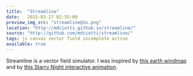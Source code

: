 ```yaml
---
title:  "Streamline"
date:   2015-03-27 02:55:00
preview_img_src: "streamline@2x.png"
location: "http://mdciotti.github.io/streamline/"
source: "http://github.com/mdciotti/streamline/"
tags: js canvas vector field incomplete active
available: true
---
```


Streamline is a vector field simulator. I was inspired by [this earth windmap](http://earth.nullschool.net/) and by [this Starry Night interactive animation](https://vimeo.com/36466564).
